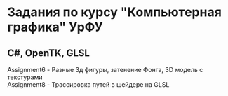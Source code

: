 # Задания по курсу "Компьютерная графика" УрФУ
## C#, OpenTK, GLSL
Assignment6 - Разные 3д фигуры, затенение Фонга, 3D модель с текстурами <br>
Assignment8 - Трассировка путей в шейдере на GLSL
